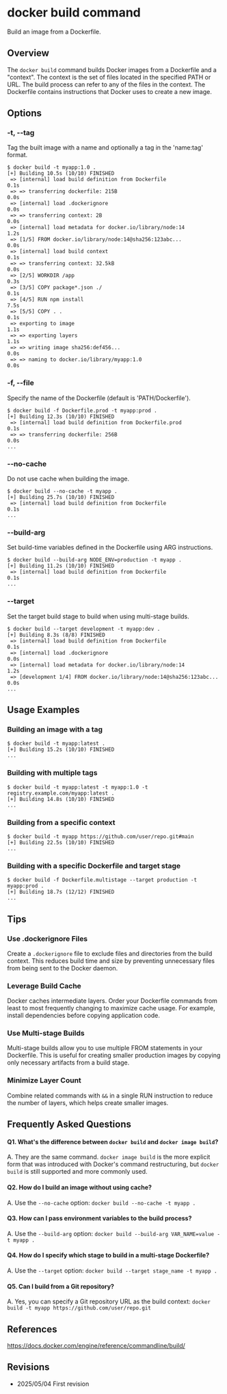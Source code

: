 # docker build command

Build an image from a Dockerfile.

## Overview

The `docker build` command builds Docker images from a Dockerfile and a "context". The context is the set of files located in the specified PATH or URL. The build process can refer to any of the files in the context. The Dockerfile contains instructions that Docker uses to create a new image.

## Options

### **-t, --tag**

Tag the built image with a name and optionally a tag in the 'name:tag' format.

```console
$ docker build -t myapp:1.0 .
[+] Building 10.5s (10/10) FINISHED
 => [internal] load build definition from Dockerfile                       0.1s
 => => transferring dockerfile: 215B                                       0.0s
 => [internal] load .dockerignore                                          0.0s
 => => transferring context: 2B                                            0.0s
 => [internal] load metadata for docker.io/library/node:14                 1.2s
 => [1/5] FROM docker.io/library/node:14@sha256:123abc...                  0.0s
 => [internal] load build context                                          0.1s
 => => transferring context: 32.5kB                                        0.0s
 => [2/5] WORKDIR /app                                                     0.3s
 => [3/5] COPY package*.json ./                                            0.1s
 => [4/5] RUN npm install                                                  7.5s
 => [5/5] COPY . .                                                         0.1s
 => exporting to image                                                     1.1s
 => => exporting layers                                                    1.1s
 => => writing image sha256:def456...                                      0.0s
 => => naming to docker.io/library/myapp:1.0                               0.0s
```

### **-f, --file**

Specify the name of the Dockerfile (default is 'PATH/Dockerfile').

```console
$ docker build -f Dockerfile.prod -t myapp:prod .
[+] Building 12.3s (10/10) FINISHED
 => [internal] load build definition from Dockerfile.prod                  0.1s
 => => transferring dockerfile: 256B                                       0.0s
...
```

### **--no-cache**

Do not use cache when building the image.

```console
$ docker build --no-cache -t myapp .
[+] Building 25.7s (10/10) FINISHED
 => [internal] load build definition from Dockerfile                       0.1s
...
```

### **--build-arg**

Set build-time variables defined in the Dockerfile using ARG instructions.

```console
$ docker build --build-arg NODE_ENV=production -t myapp .
[+] Building 11.2s (10/10) FINISHED
 => [internal] load build definition from Dockerfile                       0.1s
...
```

### **--target**

Set the target build stage to build when using multi-stage builds.

```console
$ docker build --target development -t myapp:dev .
[+] Building 8.3s (8/8) FINISHED
 => [internal] load build definition from Dockerfile                       0.1s
 => [internal] load .dockerignore                                          0.0s
 => [internal] load metadata for docker.io/library/node:14                 1.2s
 => [development 1/4] FROM docker.io/library/node:14@sha256:123abc...      0.0s
...
```

## Usage Examples

### Building an image with a tag

```console
$ docker build -t myapp:latest .
[+] Building 15.2s (10/10) FINISHED
...
```

### Building with multiple tags

```console
$ docker build -t myapp:latest -t myapp:1.0 -t registry.example.com/myapp:latest .
[+] Building 14.8s (10/10) FINISHED
...
```

### Building from a specific context

```console
$ docker build -t myapp https://github.com/user/repo.git#main
[+] Building 22.5s (10/10) FINISHED
...
```

### Building with a specific Dockerfile and target stage

```console
$ docker build -f Dockerfile.multistage --target production -t myapp:prod .
[+] Building 18.7s (12/12) FINISHED
...
```

## Tips

### Use .dockerignore Files

Create a `.dockerignore` file to exclude files and directories from the build context. This reduces build time and size by preventing unnecessary files from being sent to the Docker daemon.

### Leverage Build Cache

Docker caches intermediate layers. Order your Dockerfile commands from least to most frequently changing to maximize cache usage. For example, install dependencies before copying application code.

### Use Multi-stage Builds

Multi-stage builds allow you to use multiple FROM statements in your Dockerfile. This is useful for creating smaller production images by copying only necessary artifacts from a build stage.

### Minimize Layer Count

Combine related commands with `&&` in a single RUN instruction to reduce the number of layers, which helps create smaller images.

## Frequently Asked Questions

#### Q1. What's the difference between `docker build` and `docker image build`?
A. They are the same command. `docker image build` is the more explicit form that was introduced with Docker's command restructuring, but `docker build` is still supported and more commonly used.

#### Q2. How do I build an image without using cache?
A. Use the `--no-cache` option: `docker build --no-cache -t myapp .`

#### Q3. How can I pass environment variables to the build process?
A. Use the `--build-arg` option: `docker build --build-arg VAR_NAME=value -t myapp .`

#### Q4. How do I specify which stage to build in a multi-stage Dockerfile?
A. Use the `--target` option: `docker build --target stage_name -t myapp .`

#### Q5. Can I build from a Git repository?
A. Yes, you can specify a Git repository URL as the build context: `docker build -t myapp https://github.com/user/repo.git`

## References

https://docs.docker.com/engine/reference/commandline/build/

## Revisions

- 2025/05/04 First revision